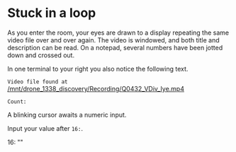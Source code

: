 # Stuck in a loop

As you enter the room, your eyes are drawn to a display repeating the same video file over and over again. The video is windowed, and both
title and description can be read.
On a notepad, several numbers have been jotted down and crossed out.

In one terminal to your right you also notice the following text.

`Video file found at`
<a href="https://www.youtube.com/watch?v=5ZC5rHMvkwo" target="_blank">/mnt/drone_1338_discovery/Recording/Q0432_VDiv_Iye.mp4</a>

`Count:`

A blinking cursor awaits a numeric input.

Input your value after `16:`.

<div class="key">
16: ""
</div>
